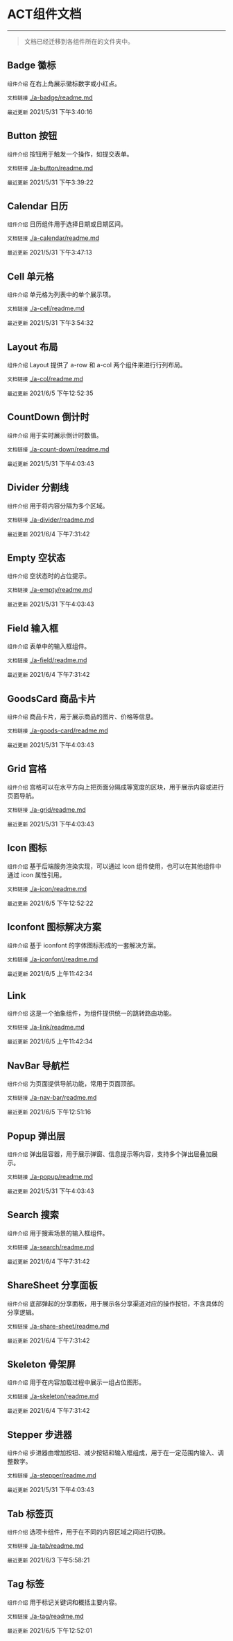 # ACT组件文档

---

> 文档已经迁移到各组件所在的文件夹中。

## Badge 徽标  

 ` 组件介绍 ` 在右上角展示徽标数字或小红点。

 ` 文档链接 ` [./a-badge/readme.md](./a-badge/readme.md) 

 ` 最近更新 ` 2021/5/31 下午3:40:16 

## Button 按钮  

 ` 组件介绍 ` 按钮用于触发一个操作，如提交表单。

 ` 文档链接 ` [./a-button/readme.md](./a-button/readme.md) 

 ` 最近更新 ` 2021/5/31 下午3:39:22 

## Calendar 日历  

 ` 组件介绍 ` 日历组件用于选择日期或日期区间。

 ` 文档链接 ` [./a-calendar/readme.md](./a-calendar/readme.md) 

 ` 最近更新 ` 2021/5/31 下午3:47:13 

## Cell 单元格  

 ` 组件介绍 ` 单元格为列表中的单个展示项。

 ` 文档链接 ` [./a-cell/readme.md](./a-cell/readme.md) 

 ` 最近更新 ` 2021/5/31 下午3:54:32 

## Layout 布局  

 ` 组件介绍 ` Layout 提供了 a-row 和 a-col 两个组件来进行行列布局。

 ` 文档链接 ` [./a-col/readme.md](./a-col/readme.md) 

 ` 最近更新 ` 2021/6/5 下午12:52:35 

## CountDown 倒计时  

 ` 组件介绍 ` 用于实时展示倒计时数值。

 ` 文档链接 ` [./a-count-down/readme.md](./a-count-down/readme.md) 

 ` 最近更新 ` 2021/5/31 下午4:03:43 

## Divider 分割线  

 ` 组件介绍 ` 用于将内容分隔为多个区域。

 ` 文档链接 ` [./a-divider/readme.md](./a-divider/readme.md) 

 ` 最近更新 ` 2021/6/4 下午7:31:42 

## Empty 空状态  

 ` 组件介绍 ` 空状态时的占位提示。

 ` 文档链接 ` [./a-empty/readme.md](./a-empty/readme.md) 

 ` 最近更新 ` 2021/5/31 下午4:03:43 

## Field 输入框  

 ` 组件介绍 ` 表单中的输入框组件。

 ` 文档链接 ` [./a-field/readme.md](./a-field/readme.md) 

 ` 最近更新 ` 2021/6/4 下午7:31:42 

## GoodsCard 商品卡片  

 ` 组件介绍 ` 商品卡片，用于展示商品的图片、价格等信息。

 ` 文档链接 ` [./a-goods-card/readme.md](./a-goods-card/readme.md) 

 ` 最近更新 ` 2021/5/31 下午4:03:43 

## Grid 宫格  

 ` 组件介绍 ` 宫格可以在水平方向上把页面分隔成等宽度的区块，用于展示内容或进行页面导航。

 ` 文档链接 ` [./a-grid/readme.md](./a-grid/readme.md) 

 ` 最近更新 ` 2021/5/31 下午4:03:43 

## Icon 图标  

 ` 组件介绍 ` 基于后端服务渲染实现，可以通过 Icon 组件使用，也可以在其他组件中通过 icon 属性引用。

 ` 文档链接 ` [./a-icon/readme.md](./a-icon/readme.md) 

 ` 最近更新 ` 2021/6/5 下午12:52:22 

## Iconfont 图标解决方案  

 ` 组件介绍 ` 基于 iconfont 的字体图标形成的一套解决方案。

 ` 文档链接 ` [./a-iconfont/readme.md](./a-iconfont/readme.md) 

 ` 最近更新 ` 2021/6/5 上午11:42:34 

## Link  

 ` 组件介绍 ` 这是一个抽象组件，为组件提供统一的跳转路由功能。

 ` 文档链接 ` [./a-link/readme.md](./a-link/readme.md) 

 ` 最近更新 ` 2021/6/5 上午11:42:34 

## NavBar 导航栏  

 ` 组件介绍 ` 为页面提供导航功能，常用于页面顶部。

 ` 文档链接 ` [./a-nav-bar/readme.md](./a-nav-bar/readme.md) 

 ` 最近更新 ` 2021/6/5 下午12:51:16 

## Popup 弹出层  

 ` 组件介绍 ` 弹出层容器，用于展示弹窗、信息提示等内容，支持多个弹出层叠加展示。

 ` 文档链接 ` [./a-popup/readme.md](./a-popup/readme.md) 

 ` 最近更新 ` 2021/5/31 下午4:03:43 

## Search 搜索  

 ` 组件介绍 ` 用于搜索场景的输入框组件。

 ` 文档链接 ` [./a-search/readme.md](./a-search/readme.md) 

 ` 最近更新 ` 2021/6/4 下午7:31:42 

## ShareSheet 分享面板  

 ` 组件介绍 ` 底部弹起的分享面板，用于展示各分享渠道对应的操作按钮，不含具体的分享逻辑。

 ` 文档链接 ` [./a-share-sheet/readme.md](./a-share-sheet/readme.md) 

 ` 最近更新 ` 2021/6/4 下午7:31:42 

## Skeleton 骨架屏  

 ` 组件介绍 ` 用于在内容加载过程中展示一组占位图形。

 ` 文档链接 ` [./a-skeleton/readme.md](./a-skeleton/readme.md) 

 ` 最近更新 ` 2021/6/4 下午7:31:42 

## Stepper 步进器  

 ` 组件介绍 ` 步进器由增加按钮、减少按钮和输入框组成，用于在一定范围内输入、调整数字。

 ` 文档链接 ` [./a-stepper/readme.md](./a-stepper/readme.md) 

 ` 最近更新 ` 2021/5/31 下午4:03:43 

## Tab 标签页  

 ` 组件介绍 ` 选项卡组件，用于在不同的内容区域之间进行切换。

 ` 文档链接 ` [./a-tab/readme.md](./a-tab/readme.md) 

 ` 最近更新 ` 2021/6/3 下午5:58:21 

## Tag 标签  

 ` 组件介绍 ` 用于标记关键词和概括主要内容。

 ` 文档链接 ` [./a-tag/readme.md](./a-tag/readme.md) 

 ` 最近更新 ` 2021/6/5 下午12:52:01 

